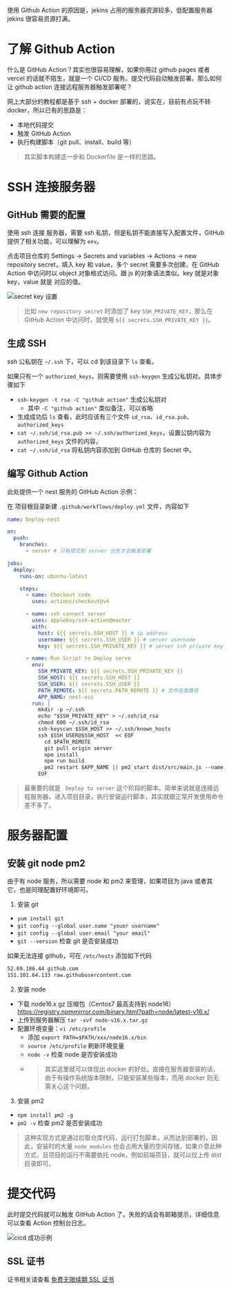 使用 Github Action 的原因是，jekins 占用的服务器资源较多，低配置服务器 jekins 很容易资源打满。

# 了解 Github Action

什么是 GitHub Action？其实也很容易理解，如果你用过 github pages 或者 vercel 的话就不陌生，就是一个 CI/CD 服务。提交代码自动触发部署。那么如何让 github action 连接远程服务器触发部署呢？

网上大部分的教程都是基于 ssh + docker 部署的，说实在，目前有点玩不转 docker，所以已有的思路是：

- 本地代码提交
- 触发 GitHub Action
- 执行构建脚本（git pull、install、build 等）

> 其实脚本构建这一步和 Dockerfile 是一样的思路。

# SSH 连接服务器

## GitHub 需要的配置

使用 ssh 连接 服务器，需要 ssh 私钥，但是私钥不能直接写入配置文件，GitHub 提供了相关功能，可以理解为 `env`。

点击项目仓库的 Settings -> Secrets and variables -> Actions -> new repository secret，填入 key 和 value，多个 secret 需要多次创建，在 GitHub Action 中访问时以 object 对象格式访问。跟 js 的对象语法类似。key 就是对象 key，value 就是 对应的值。

![secret key 设置](https://pic.imgdb.cn/item/6703c3d7d29ded1a8c700c82.png)

> 比如 `new repository secret` 时添加了 key `SSH_PRIVATE_KEY`，那么在 GitHub Action 中访问时，就使用 `${{ secrets.SSH_PRIVATE_KEY }}`。

## 生成 SSH

ssh 公私钥在 `~/.ssh` 下，可以 cd 到该目录下 `ls` 查看。

如果只有一个 `authorized_keys`，则需要使用 `ssh-keygen` 生成公私钥对。具体步骤如下

- `ssh-keygen -t rsa -C "github action"` 生成公私钥对
  - 其中 `-C "github action"` 类似备注，可以省略
- 生成成功后 `ls` 查看，此时应该有三个文件 `id_rsa`、`id_rsa.pub`、`authorized_keys`
- `cat ~/.ssh/id_rsa.pub >> ~/.ssh/authorized_keys`，设置公钥内容为 `authorized_keys` 文件的内容，
- `cat ~/.ssh/id_rsa` 将私钥内容添加到 GitHub 仓库的 Secret 中。

## 编写 Github Action

此处提供一个 nest 服务的 GitHub Action 示例：

在 项目根目录新建 `.github/workflows/deploy.yml` 文件，内容如下

```yml
name: Deploy-nest

on:
  push:
    branches:
      - server # 只有提交到 server 分支才会触发部署

jobs:
  deploy:
    runs-on: ubuntu-latest

    steps:
      - name: Checkout code
        uses: actions/checkout@v4

      - name: ssh connect server
        uses: appleboy/ssh-action@master
        with:
          host: ${{ secrets.SSH_HOST }} # ip address
          username: ${{ secrets.SSH_USER }} # server username
          key: ${{ secrets.SSH_PRIVATE_KEY }} # server ssh private key

      - name: Run Script to Deploy serve
        env:
          SSH_PRIVATE_KEY: ${{ secrets.SSH_PRIVATE_KEY }}
          SSH_HOST: ${{ secrets.SSH_HOST }}
          SSH_USER: ${{ secrets.SSH_USER }}
          PATH_REMOTE: ${{ secrets.PATH_REMOTE }} # 文件存放路径
          APP_NAME: nest-oss
        run: |
          mkdir -p ~/.ssh
          echo "$SSH_PRIVATE_KEY" > ~/.ssh/id_rsa
          chmod 600 ~/.ssh/id_rsa
          ssh-keyscan $SSH_HOST >> ~/.ssh/known_hosts
          ssh $SSH_USER@$SSH_HOST  << EOF
            cd $PATH_REMOTE
            git pull origin server
            npm install
            npm run build
            pm2 restart $APP_NAME || pm2 start dist/src/main.js --name $APP_NAME
          EOF
```

> 最重要的就是 ` Deploy to server` 这个阶段的脚本。简单来说就是连接远程服务器，进入项目目录，执行安装运行脚本，其实就跟正常开发使用命令差不多了。

# 服务器配置

## 安装 git node pm2

由于有 node 服务，所以需要 node 和 pm2 来管理，如果项目为 java 或者其它，也是同理配置好环境即可。

1. 安装 git

- `yum install git`
- `git config --global user.name "youer username"`
- `git config --global user.email "your email"`
- `git --version` 检查 git 是否安装成功

如果无法连接 github，可在 `/etc/hosts` 添加如下代码

```bash
52.69.186.44 github.com
151.101.64.133 raw.githubusercontent.com
```

2. 安装 node

- 下载 node16.x gz 压缩包（Centos7 最高支持到 node16）https://registry.npmmirror.com/binary.html?path=node/latest-v16.x/
- 上传到服务器解压 `tar -xvf node-v16.x.tar.gz`
- 配置环境变量：`vi /etc/profile`
  - 添加 `export PATH=$PATH/xxx/node16.x/bin`
  - `source /etc/profile` 刷新环境变量
  - `node -v` 检查 node 是否安装成功
  - > 其实这里就可以体现出 docker 的好处。直接在服务器安装的话，由于有操作系统版本限制，只能安装某些版本，而用 docker 则无需关心这个问题。

3. 安装 pm2

- `npm install pm2 -g`
- `pm2 -v` 检查 pm2 是否安装成功

> 这种实现方式是通过拉取仓库代码，运行打包脚本，从而达到部署的，因此，安装时的大量 `node_modules` 也会占用大量的空间存储，如果介意此种方式，且项目的运行不需要依托 node，例如前端项目，就可以仅上传 dist 目录即可。

# 提交代码

此时提交代码就可以触发 GitHub Action 了。失败的话会有邮箱提示，详细信息可以查看 Action 控制台日志。

![cicd 成功示例](https://pic.imgdb.cn/item/6703c3fad29ded1a8c70400b.png)

## SSL 证书

证书相关请查看 [免费无限续期 SSL 证书](/post/deploy/ssl-cert.md)
